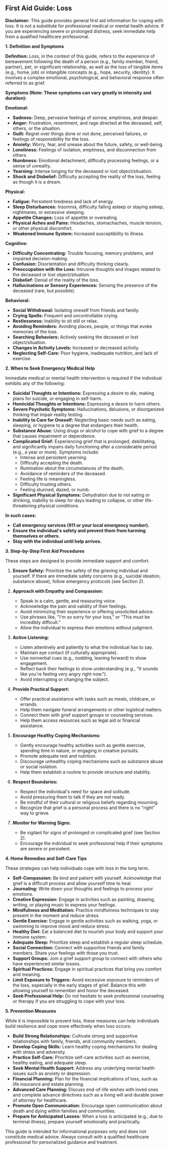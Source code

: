 ## First Aid Guide: Loss

**Disclaimer:** This guide provides general first aid information for coping with loss. It is not a substitute for professional medical or mental health advice. If you are experiencing severe or prolonged distress, seek immediate help from a qualified healthcare professional.

**1. Definition and Symptoms**

**Definition:** Loss, in the context of this guide, refers to the experience of bereavement following the death of a person (e.g., family member, friend, partner), pet, or significant relationship, as well as the loss of tangible items (e.g., home, job) or intangible concepts (e.g., hope, security, identity). It involves a complex emotional, psychological, and behavioral response often referred to as grief.

**Symptoms (Note: These symptoms can vary greatly in intensity and duration):**

**Emotional:**

*   **Sadness:** Deep, pervasive feelings of sorrow, emptiness, and despair.
*   **Anger:** Frustration, resentment, and rage directed at the deceased, self, others, or the situation.
*   **Guilt:** Regret over things done or not done, perceived failures, or feelings of responsibility for the loss.
*   **Anxiety:** Worry, fear, and unease about the future, safety, or well-being.
*   **Loneliness:** Feelings of isolation, emptiness, and disconnection from others.
*   **Numbness:** Emotional detachment, difficulty processing feelings, or a sense of unreality.
*   **Yearning:** Intense longing for the deceased or lost object/situation.
*   **Shock and Disbelief:** Difficulty accepting the reality of the loss, feeling as though it is a dream.

**Physical:**

*   **Fatigue:** Persistent tiredness and lack of energy.
*   **Sleep Disturbances:** Insomnia, difficulty falling asleep or staying asleep, nightmares, or excessive sleeping.
*   **Appetite Changes:** Loss of appetite or overeating.
*   **Physical Aches and Pains:** Headaches, stomachaches, muscle tension, or other physical discomfort.
*   **Weakened Immune System:** Increased susceptibility to illness.

**Cognitive:**

*   **Difficulty Concentrating:** Trouble focusing, memory problems, and impaired decision-making.
*   **Confusion:** Disorientation and difficulty thinking clearly.
*   **Preoccupation with the Loss:** Intrusive thoughts and images related to the deceased or lost object/situation.
*   **Disbelief:** Denial of the reality of the loss.
*   **Hallucinations or Sensory Experiences:** Sensing the presence of the deceased (rare, but possible).

**Behavioral:**

*   **Social Withdrawal:** Isolating oneself from friends and family.
*   **Crying Spells:** Frequent and uncontrollable crying.
*   **Restlessness:** Inability to sit still or relax.
*   **Avoiding Reminders:** Avoiding places, people, or things that evoke memories of the loss.
*   **Searching Behaviors:** Actively seeking the deceased or lost object/situation.
*   **Changes in Activity Levels:** Increased or decreased activity.
*   **Neglecting Self-Care:** Poor hygiene, inadequate nutrition, and lack of exercise.

**2. When to Seek Emergency Medical Help**

Immediate medical or mental health intervention is required if the individual exhibits any of the following:

*   **Suicidal Thoughts or Intentions:** Expressing a desire to die, making plans for suicide, or engaging in self-harm.
*   **Homicidal Thoughts or Intentions:** Expressing a desire to harm others.
*   **Severe Psychotic Symptoms:** Hallucinations, delusions, or disorganized thinking that impair reality testing.
*   **Inability to Care for Oneself:** Neglecting basic needs such as eating, sleeping, or hygiene to a degree that endangers their health.
*   **Substance Abuse:** Using drugs or alcohol to cope with grief to a degree that causes impairment or dependence.
*   **Complicated Grief:** Experiencing grief that is prolonged, debilitating, and significantly impairs daily functioning after a considerable period (e.g., a year or more). Symptoms include:
    *   Intense and persistent yearning.
    *   Difficulty accepting the death.
    *   Rumination about the circumstances of the death.
    *   Avoidance of reminders of the deceased.
    *   Feeling life is meaningless.
    *   Difficulty trusting others.
    *   Feeling stunned, dazed, or numb.
*   **Significant Physical Symptoms:** Dehydration due to not eating or drinking, inability to sleep for days leading to collapse, or other life-threatening physical conditions.

**In such cases:**

*   **Call emergency services (911 or your local emergency number).**
*   **Ensure the individual's safety and prevent them from harming themselves or others.**
*   **Stay with the individual until help arrives.**

**3. Step-by-Step First Aid Procedures**

These steps are designed to provide immediate support and comfort.

1.  **Ensure Safety:** Prioritize the safety of the grieving individual and yourself. If there are immediate safety concerns (e.g., suicidal ideation, substance abuse), follow emergency protocols (see Section 2).

2.  **Approach with Empathy and Compassion:**

    *   Speak in a calm, gentle, and reassuring voice.
    *   Acknowledge the pain and validity of their feelings.
    *   Avoid minimizing their experience or offering unsolicited advice.
    *   Use phrases like, "I'm so sorry for your loss," or "This must be incredibly difficult."
    *   Allow the individual to express their emotions without judgment.

3.  **Active Listening:**

    *   Listen attentively and patiently to what the individual has to say.
    *   Maintain eye contact (if culturally appropriate).
    *   Use nonverbal cues (e.g., nodding, leaning forward) to show engagement.
    *   Reflect back their feelings to show understanding (e.g., "It sounds like you're feeling very angry right now.").
    *   Avoid interrupting or changing the subject.

4.  **Provide Practical Support:**

    *   Offer practical assistance with tasks such as meals, childcare, or errands.
    *   Help them navigate funeral arrangements or other logistical matters.
    *   Connect them with grief support groups or counseling services.
    *   Help them access resources such as legal aid or financial assistance.

5.  **Encourage Healthy Coping Mechanisms:**

    *   Gently encourage healthy activities such as gentle exercise, spending time in nature, or engaging in creative pursuits.
    *   Promote adequate rest and nutrition.
    *   Discourage unhealthy coping mechanisms such as substance abuse or social isolation.
    *   Help them establish a routine to provide structure and stability.

6.  **Respect Boundaries:**

    *   Respect the individual's need for space and solitude.
    *   Avoid pressuring them to talk if they are not ready.
    *   Be mindful of their cultural or religious beliefs regarding mourning.
    *   Recognize that grief is a personal process and there is no "right" way to grieve.

7.  **Monitor for Warning Signs:**

    *   Be vigilant for signs of prolonged or complicated grief (see Section 2).
    *   Encourage the individual to seek professional help if their symptoms are severe or persistent.

**4. Home Remedies and Self-Care Tips**

These strategies can help individuals cope with loss in the long term.

*   **Self-Compassion:** Be kind and patient with yourself. Acknowledge that grief is a difficult process and allow yourself time to heal.
*   **Journaling:** Write down your thoughts and feelings to process your emotions.
*   **Creative Expression:** Engage in activities such as painting, drawing, writing, or playing music to express your feelings.
*   **Mindfulness and Meditation:** Practice mindfulness techniques to stay present in the moment and reduce stress.
*   **Gentle Exercise:** Engage in gentle activities such as walking, yoga, or swimming to improve mood and reduce stress.
*   **Healthy Diet:** Eat a balanced diet to nourish your body and support your immune system.
*   **Adequate Sleep:** Prioritize sleep and establish a regular sleep schedule.
*   **Social Connection:** Connect with supportive friends and family members.  Share your feelings with those you trust.
*   **Support Groups:** Join a grief support group to connect with others who have experienced similar losses.
*   **Spiritual Practices:** Engage in spiritual practices that bring you comfort and meaning.
*   **Limit Exposure to Triggers:** Avoid excessive exposure to reminders of the loss, especially in the early stages of grief.  Balance this with allowing yourself to remember and honor the deceased.
*   **Seek Professional Help:**  Do not hesitate to seek professional counseling or therapy if you are struggling to cope with your loss.

**5. Prevention Measures**

While it is impossible to prevent loss, these measures can help individuals build resilience and cope more effectively when loss occurs:

*   **Build Strong Relationships:** Cultivate strong and supportive relationships with family, friends, and community members.
*   **Develop Coping Skills:** Learn healthy coping mechanisms for dealing with stress and adversity.
*   **Practice Self-Care:** Prioritize self-care activities such as exercise, healthy eating, and adequate sleep.
*   **Seek Mental Health Support:** Address any underlying mental health issues such as anxiety or depression.
*   **Financial Planning:** Plan for the financial implications of loss, such as life insurance and estate planning.
*   **Advanced Care Planning:** Discuss end-of-life wishes with loved ones and complete advance directives such as a living will and durable power of attorney for healthcare.
*   **Promote Open Communication:** Encourage open communication about death and dying within families and communities.
*   **Prepare for Anticipated Losses:** When a loss is anticipated (e.g., due to terminal illness), prepare yourself emotionally and practically.

This guide is intended for informational purposes only and does not constitute medical advice. Always consult with a qualified healthcare professional for personalized guidance and treatment.
